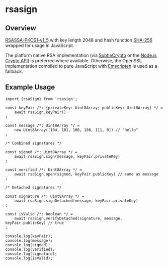 # rsasign

## Overview

[RSASSA-PKCS1-v1_5](https://tools.ietf.org/html/rfc3447#section-8.2) with key length 2048 and
hash function [SHA-256](https://en.wikipedia.org/wiki/SHA-2) wrapped for usage in JavaScript.

The platform native RSA implementation (via
[SubtleCrypto](https://developer.mozilla.org/en-US/docs/Web/API/SubtleCrypto) or the
[Node.js Crypto API](https://nodejs.org/api/crypto.html)) is preferred where available.
Otherwise, the OpenSSL implementation compiled to pure JavaScript with
[Emscripten](https://github.com/kripken/emscripten) is used as a fallback.

## Example Usage

	import {rsaSign} from 'rsasign';

	const keyPair /*: {privateKey: Uint8Array; publicKey: Uint8Array} */ =
		await rsaSign.keyPair()
	;

	const message /*: Uint8Array */ =
		new Uint8Array([104, 101, 108, 108, 111, 0]) // "hello"
	;

	/* Combined signatures */

	const signed /*: Uint8Array */ =
		await rsaSign.sign(message, keyPair.privateKey)
	;

	const verified /*: Uint8Array */ =
		await rsaSign.open(signed, keyPair.publicKey) // same as message
	;

	/* Detached signatures */

	const signature /*: Uint8Array */ =
		await rsaSign.signDetached(message, keyPair.privateKey)
	;

	const isValid /*: boolean */ =
		await rsaSign.verifyDetached(signature, message, keyPair.publicKey) // true
	;

	console.log(keyPair);
	console.log(message);
	console.log(signed);
	console.log(verified);
	console.log(signature);
	console.log(isValid);
